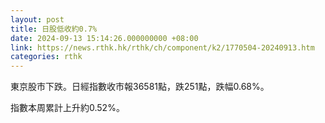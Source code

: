 ```yaml
---
layout: post
title: 日股低收約0.7%
date: 2024-09-13 15:14:26.000000000 +08:00
link: https://news.rthk.hk/rthk/ch/component/k2/1770504-20240913.htm
categories: rthk
---
```


東京股市下跌。日經指數收市報36581點，跌251點，跌幅0.68%。

指數本周累計上升約0.52%。
